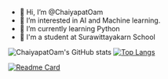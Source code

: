 - 👋 Hi, I’m @ChaiyapatOam
- 👀 I’m interested in AI and Machine learning.
- 🌱 I’m currently learning Python
- 🏫 I'm a student at Surawittayakarn School

![ChaiyapatOam's GitHub stats](https://github-readme-stats.vercel.app/api?username=chaiyapatoam&show_icons=true&theme=radical)  [![Top Langs](https://github-readme-stats.vercel.app/api/top-langs/?username=chaiyapatoam&show_icons=true&theme=radical)](https://github.com/chaiyapatoam/github-readme-stats)

[![Readme Card](https://github-readme-stats.vercel.app/api/pin/?username=chaiyapatoam&repo=Data-Science-With-Python&show_icons=true&theme=radical)](https://github.com/ChaiyapatOam/Data-Science-With-Python)



<!---
ChaiyapatOam/ChaiyapatOam is a ✨ special ✨ repository because its `README.md` (this file) appears on your GitHub profile.
You can click the Preview link to take a look at your changes.
--->
